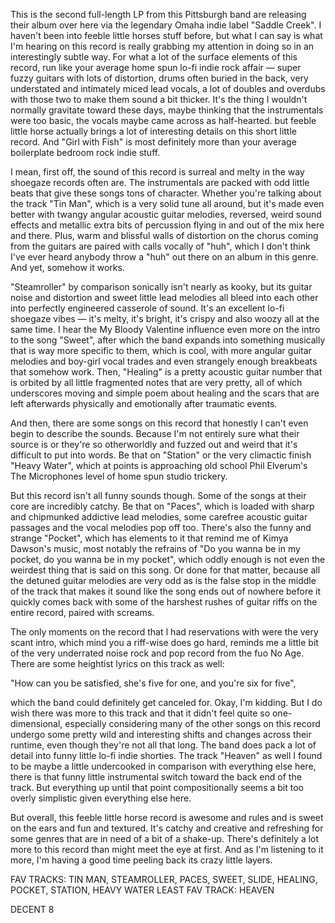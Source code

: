This is the second full-length LP from this Pittsburgh band are releasing their album over here via the legendary Omaha indie label "Saddle Creek". I haven't been into feeble little horses stuff before, but what I can say is what I'm hearing on this record is really grabbing my attention in doing so in an interestingly subtle way. For what a lot of the surface elements of this record, run like your average home spun lo-fi indie rock affair — super fuzzy guitars with lots of distortion, drums often buried in the back, very understated and intimately miced lead vocals, a lot of doubles and overdubs with those two to make them sound a bit thicker. It's the thing I wouldn't normally gravitate toward these days, maybe thinking that the instrumentals were too basic, the vocals maybe came across as half-hearted. but feeble little horse actually brings a lot of interesting details on this short little record. And "Girl with Fish" is most definitely more than your average boilerplate bedroom rock indie stuff.

I mean, first off, the sound of this record is surreal and melty in the way shoegaze records often are. The instrumentals are packed with odd little beats that give these songs tons of character. Whether you're talking about the track "Tin Man", which is a very solid tune all around, but it's made even better with twangy angular acoustic guitar melodies, reversed, weird sound effects and metallic extra bits of percussion flying in and out of the mix here and there. Plus, warm and blissful walls of distortion on the chorus coming from the guitars are paired with calls vocally of "huh", which I don't think I've ever heard anybody throw a "huh" out there on an album in this genre. And yet, somehow it works.

"Steamroller" by comparison sonically isn't nearly as kooky, but its guitar noise and distortion and sweet little lead melodies all bleed into each other into perfectly engineered casserole of sound. It's an excellent lo-fi shoegaze vibes — it's melty, it's bright, it's crispy and also woozy all at the same time. I hear the My Bloody Valentine influence even more on the intro to the song "Sweet", after which the band expands into something musically that is way more specific to them, which is cool, with more angular guitar melodies and boy-girl vocal trades and even strangely enough breakbeats that somehow work. Then, "Healing" is a pretty acoustic guitar number that is orbited by all little fragmented notes that are very pretty, all of which underscores moving and simple poem about healing and the scars that are left afterwards physically and emotionally after traumatic events.

And then, there are some songs on this record that honestly I can't even begin to describe the sounds. Because I'm not entirely sure what their source is or they're so otherworldly and fuzzed out and weird that it's difficult to put into words. Be that on "Station" or the very climactic finish "Heavy Water", which at points is approaching old school Phil Elverum's The Microphones level of home spun studio trickery.

But this record isn't all funny sounds though. Some of the songs at their core are incredibly catchy. Be that on "Paces", which is loaded with sharp and chipmunked addictive lead melodies, some carefree acoustic guitar passages and the vocal melodies pop off too. There's also the funny and strange "Pocket", which has elements to it that remind me of Kimya Dawson's music, most notably the refrains of "Do you wanna be in my pocket, do you wanna be in my pocket", which oddly enough is not even the weirdest thing that is said on this song. Or done for that matter, because all the detuned guitar melodies are very odd as is the false stop in the middle of the track that makes it sound like the song ends out of nowhere before it quickly comes back with some of the harshest rushes of guitar riffs on the entire record, paired with screams.

The only moments on the record that I had reservations with were the very scant intro, which mind you a riff-wise does go hard, reminds me a little bit of the very underrated noise rock and pop record from the fuo No Age. There are some heightist lyrics on this track as well:

"How can you be satisfied, she's five for one, and you're six for five",

which the band could definitely get canceled for. Okay, I'm kidding. But I do wish there was more to this track and that it didn't feel quite so one-dimensional, especially considering many of the other songs on this record undergo some pretty wild and interesting shifts and changes across their runtime, even though they're not all that long. The band does pack a lot of detail into funny little lo-fi indie shorties. The track "Heaven" as well I found to be maybe a little undercooked in comparison with everything else here, there is that funny little instrumental switch toward the back end of the track. But everything up until that point compositionally seems a bit too overly simplistic given everything else here.

But overall, this feeble little horse record is awesome and rules and is sweet on the ears and fun and textured. It's catchy and creative and refreshing for some genres that are in need of a bit of a shake-up. There's definitely a lot more to this record than might meet the eye at first. And as I'm listening to it more, I'm having a good time peeling back its crazy little layers.

FAV TRACKS: TIN MAN, STEAMROLLER, PACES, SWEET, SLIDE, HEALING, POCKET, STATION, HEAVY WATER
LEAST FAV TRACK: HEAVEN

DECENT 8
